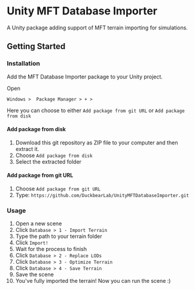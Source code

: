 # Unity MFT Database Importer

A Unity package adding support of MFT terrain importing for simulations.

## Getting Started

### Installation

Add the MFT Database Importer package to your Unity project.

Open

```
Windows >  Package Manager > + > 
```

Here you can choose to either `Add package from git URL` or `Add package from disk`

#### Add package from disk

1. Download this git repository as ZIP file to your computer and then extract it.
2. Choose `Add package from disk`
3. Select the extracted folder

#### Add package from git URL

1. Choose `Add package from git URL`
2. Type: `https://github.com/DuckbearLab/UnityMFTDatabaseImporter.git`

### Usage

1. Open a new scene
2. Click `Database > 1 - Import Terrain`
3. Type the path to your terrain folder
4. Click `Import!`
5. Wait for the process to finish
6. Click `Database > 2 - Replace LODs`
7. Click `Database > 3 - Optimize Terrain`
8. Click `Database > 4 - Save Terrain`
9. Save the scene
10. You've fully imported the terrain! Now you can run the scene :)